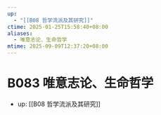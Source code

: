 ```yaml
---
up:
  - "[[B08 哲学流派及其研究]]"
ctime: 2025-01-25T15:58:40+08:00
aliases:
  - 唯意志论、生命哲学
mtime: 2025-09-09T12:37:20+08:00
---
```


# B083 唯意志论、生命哲学

- up: [[B08 哲学流派及其研究]]
